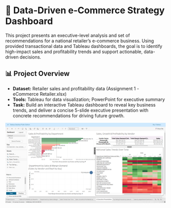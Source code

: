 # 🛒 Data-Driven e-Commerce Strategy Dashboard

This project presents an executive-level analysis and set of recommendations for a national retailer’s e-commerce business. Using provided transactional data and Tableau dashboards, the goal is to identify high-impact sales and profitability trends and support actionable, data-driven decisions.

## 📊 Project Overview

- **Dataset:** Retailer sales and profitability data (Assignment 1 - eCommerce Retailer.xlsx)
- **Tools:** Tableau for data visualization; PowerPoint for executive summary
- **Task:** Build an interactive Tableau dashboard to reveal key business trends, and deliver a concise 5-slide executive presentation with concrete recommendations for driving future growth.

![Strategy Dashboard](Strategy%20Dashboard.png)



